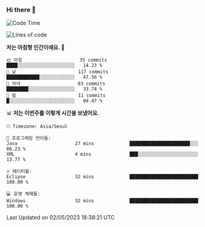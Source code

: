 ### Hi there 👋
 <!--START_SECTION:waka-->
![Code Time](http://img.shields.io/badge/Code%20Time-21%20hrs%2038%20mins-blue)

![Lines of code](https://img.shields.io/badge/%EC%A0%80%EB%8A%94%20%EC%97%AC%ED%83%9C%EA%B9%8C%EC%A7%80%20-495.5%20thousand%20%EC%A4%84%EC%9D%98%20%EC%BD%94%EB%93%9C%EB%A5%BC%20%EC%9E%91%EC%84%B1%ED%96%88%EC%96%B4%EC%9A%94.-blue)

**저는 아침형 인간이에요. 🐤** 

```text
🌞 아침                     35 commits          ████░░░░░░░░░░░░░░░░░░░░░   14.23 % 
🌆 낮　                     117 commits         ████████████░░░░░░░░░░░░░   47.56 % 
🌃 저녁                     83 commits          ████████░░░░░░░░░░░░░░░░░   33.74 % 
🌙 밤　                     11 commits          █░░░░░░░░░░░░░░░░░░░░░░░░   04.47 % 
```


📊 **저는 이번주를 이렇게 시간을 보냈어요.** 

```text
🕑︎ Timezone: Asia/Seoul

💬 프로그래밍 언어들: 
Java                     27 mins             ██████████████████████░░░   86.23 % 
XML                      4 mins              ███░░░░░░░░░░░░░░░░░░░░░░   13.77 % 

🔥 에디터들: 
Eclipse                  32 mins             █████████████████████████   100.00 % 

💻 운영 체제들: 
Windows                  32 mins             █████████████████████████   100.00 % 
```


 Last Updated on 02/05/2023 18:38:21 UTC
<!--END_SECTION:waka-->
